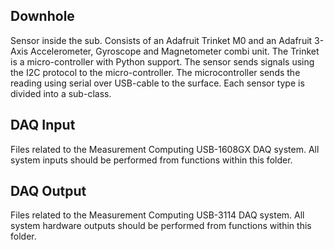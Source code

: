 ## Downhole
Sensor inside the sub. Consists of an Adafruit Trinket M0 and an Adafruit 3-Axis Accelerometer, Gyroscope and Magnetometer combi unit. The Trinket is a micro-controller with Python support. The sensor sends signals using the I2C protocol to the micro-controller. The microcontroller sends the reading using serial over USB-cable to the surface. Each sensor type is divided into a sub-class.

## DAQ Input
Files related to the Measurement Computing USB-1608GX DAQ system. All system inputs should be performed from functions within this folder.

## DAQ Output
Files related to the Measurement Computing USB-3114 DAQ system. All system hardware outputs should be performed from functions within this folder.
